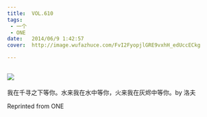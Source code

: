 ```yaml
---
title:	VOL.610
tags:
 - 一个
 - ONE
date:	2014/06/9 1:42:57
cover:	http://image.wufazhuce.com/FvI2FyopjlGRE9vxhH_edUccECkg

---
```

![](http://image.wufazhuce.com/FvI2FyopjlGRE9vxhH_edUccECkg)
---

我在千寻之下等你。水来我在水中等你，火来我在灰烬中等你。by 洛夫
 
Reprinted from ONE
